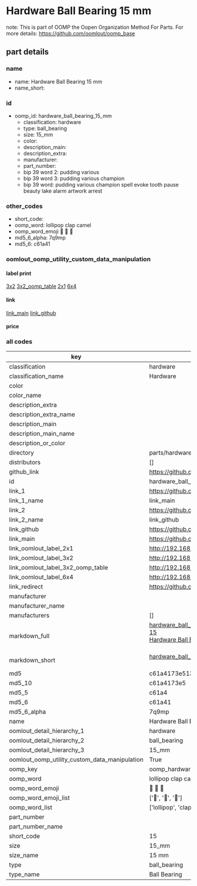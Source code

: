 # Hardware Ball Bearing 15 mm  

note: This is part of OOMP the Oopen Organization Method For Parts. For more details: https://github.com/oomlout/oomp_base

##  part details
  







### name
* name: Hardware Ball Bearing 15 mm
* name_short: 
### id
* oomp_id: hardware_ball_bearing_15_mm
  * classification: hardware
  * type: ball_bearing
  * size: 15_mm
  * color: 
  * description_main: 
  * description_extra: 
  * manufacturer: 
  * part_number: 
  * bip 39 word 2: pudding various
  * bip 39 word 3: pudding various champion
  * bip 39 word: pudding various champion spell evoke tooth pause beauty lake alarm artwork arrest

### other_codes
* short_code: 
* oomp_word: lollipop clap camel
* oomp_word_emoji :lollipop: :clap: :camel:
* md5_6_alpha: 7q9mp
* md5_6: c61a41






### oomlout_oomp_utility_custom_data_manipulation
#### label print
[3x2](http://192.168.1.245:1112/?label=oomp%207q9mp)
[3x2_oomp_table](http://192.168.1.108:1112/?label=oomp%207q9mp)
[2x1](http://192.168.1.242:1112/?label=oomp%207q9mp)
[6x4](http://192.168.1.55:1112/?label=oomp%207q9mp)    

#### link

[link_main](https://github.com/oomlout/oomlout_oomp_version_1_messy/tree/main/parts/hardware_ball_bearing_15_mm) [link_github](https://github.com/oomlout/oomlout_oomp_version_1_messy/tree/main/parts/hardware_ball_bearing_15_mm)                             

#### price







### all codes 
| key | value |  
| --- | --- |  
| classification | hardware |  
| classification_name | Hardware |  
| color |  |  
| color_name |  |  
| description_extra |  |  
| description_extra_name |  |  
| description_main |  |  
| description_main_name |  |  
| description_or_color |   |  
| directory | parts/hardware_ball_bearing_15_mm |  
| distributors | [] |  
| github_link | https://github.com/oomlout/oomlout_oomp_part_src/tree/main/parts/hardware_ball_bearing_15_mm |  
| id | hardware_ball_bearing_15_mm |  
| link_1 | https://github.com/oomlout/oomlout_oomp_version_1_messy/tree/main/parts/hardware_ball_bearing_15_mm |  
| link_1_name | link_main |  
| link_2 | https://github.com/oomlout/oomlout_oomp_version_1_messy/tree/main/parts/hardware_ball_bearing_15_mm |  
| link_2_name | link_github |  
| link_github | https://github.com/oomlout/oomlout_oomp_version_1_messy/tree/main/parts/hardware_ball_bearing_15_mm |  
| link_main | https://github.com/oomlout/oomlout_oomp_version_1_messy/tree/main/parts/hardware_ball_bearing_15_mm |  
| link_oomlout_label_2x1 | http://192.168.1.242:1112/?label=oomp%207q9mp |  
| link_oomlout_label_3x2 | http://192.168.1.245:1112/?label=oomp%207q9mp |  
| link_oomlout_label_3x2_oomp_table | http://192.168.1.108:1112/?label=oomp%207q9mp |  
| link_oomlout_label_6x4 | http://192.168.1.55:1112/?label=oomp%207q9mp |  
| link_redirect | https://github.com/oomlout/oomlout_oomp_version_1_messy/tree/main/parts/hardware_ball_bearing_15_mm |  
| manufacturer |  |  
| manufacturer_name |  |  
| manufacturers | [] |  
| markdown_full | [hardware_ball_bearing_15_mm](none)<br>[15](none)<br>[Hardware Ball Bearing 15 Mm](none)<br><br> |  
| markdown_short | [hardware_ball_bearing_15_mm](none)<br><br> |  
| md5 | c61a4173e513b42f93270d124c3c6569 |  
| md5_10 | c61a4173e5 |  
| md5_5 | c61a4 |  
| md5_6 | c61a41 |  
| md5_6_alpha | 7q9mp |  
| name | Hardware Ball Bearing 15 mm |  
| oomlout_detail_hierarchy_1 | hardware |  
| oomlout_detail_hierarchy_2 | ball_bearing |  
| oomlout_detail_hierarchy_3 | 15_mm |  
| oomlout_oomp_utility_custom_data_manipulation | True |  
| oomp_key | oomp_hardware_ball_bearing_15_mm |  
| oomp_word | lollipop clap camel |  
| oomp_word_emoji | :lollipop: :clap: :camel: |  
| oomp_word_emoji_list | [':lollipop:', ':clap:', ':camel:'] |  
| oomp_word_list | ['lollipop', 'clap', 'camel'] |  
| part_number |  |  
| part_number_name |  |  
| short_code | 15 |  
| size | 15_mm |  
| size_name | 15 mm |  
| type | ball_bearing |  
| type_name | Ball Bearing |  
